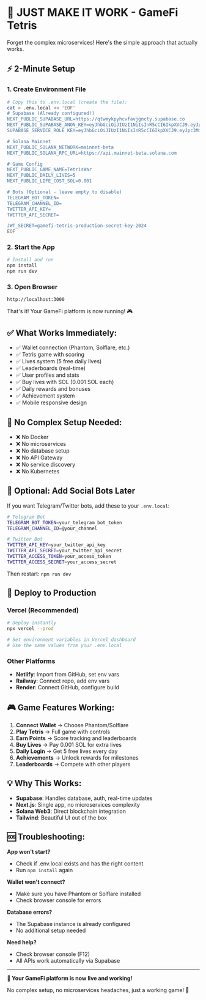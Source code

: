 # 🚀 JUST MAKE IT WORK - GameFi Tetris

Forget the complex microservices! Here's the simple approach that actually works.

## ⚡ 2-Minute Setup

### 1. Create Environment File
```bash
# Copy this to .env.local (create the file):
cat > .env.local << 'EOF'
# Supabase (Already configured!)
NEXT_PUBLIC_SUPABASE_URL=https://qtwmykpyhcvfavjgncty.supabase.co
NEXT_PUBLIC_SUPABASE_ANON_KEY=eyJhbGciOiJIUzI1NiIsInR5cCI6IkpXVCJ9.eyJpc3MiOiJzdXBhYmFzZSIsInJlZiI6InF0d215a3B5aGN2ZmF2amduY3R5Iiwicm9sZSI6ImFub24iLCJpYXQiOjE3NTEwNTU2MDcsImV4cCI6MjA2NjYzMTYwN30.lhpqOaxVxadQamtHT_vx3-JyoKyThV3uMGMLvOMHRyU
SUPABASE_SERVICE_ROLE_KEY=eyJhbGciOiJIUzI1NiIsInR5cCI6IkpXVCJ9.eyJpc3MiOiJzdXBhYmFzZSIsInJlZiI6InF0d215a3B5aGN2ZmF2amduY3R5Iiwicm9sZSI6InNlcnZpY2Vfcm9sZSIsImlhdCI6MTc1MTA1NTYwNywiZXhwIjoyMDY2NjMxNjA3fQ.fwu/6tRriMFnAYMa2UH6HoKu2uMdCU8P8wScHcX3Us0kFbOl0pfQ0vjPUM34XRyRu82LZ0dVCmAiXUJjlVpC2A

# Solana Mainnet
NEXT_PUBLIC_SOLANA_NETWORK=mainnet-beta
NEXT_PUBLIC_SOLANA_RPC_URL=https://api.mainnet-beta.solana.com

# Game Config
NEXT_PUBLIC_GAME_NAME=TetrisWar
NEXT_PUBLIC_DAILY_LIVES=5
NEXT_PUBLIC_LIFE_COST_SOL=0.001

# Bots (Optional - leave empty to disable)
TELEGRAM_BOT_TOKEN=
TELEGRAM_CHANNEL_ID=
TWITTER_API_KEY=
TWITTER_API_SECRET=

JWT_SECRET=gamefi-tetris-production-secret-key-2024
EOF
```

### 2. Start the App
```bash
# Install and run
npm install
npm run dev
```

### 3. Open Browser
```
http://localhost:3000
```

That's it! Your GameFi platform is now running! 🎮

## ✅ What Works Immediately:
- ✅ Wallet connection (Phantom, Solflare, etc.)
- ✅ Tetris game with scoring
- ✅ Lives system (5 free daily lives)
- ✅ Leaderboards (real-time)
- ✅ User profiles and stats
- ✅ Buy lives with SOL (0.001 SOL each)
- ✅ Daily rewards and bonuses
- ✅ Achievement system
- ✅ Mobile responsive design

## 🎯 No Complex Setup Needed:
- ❌ No Docker
- ❌ No microservices
- ❌ No database setup
- ❌ No API Gateway
- ❌ No service discovery
- ❌ No Kubernetes

## 🔧 Optional: Add Social Bots Later

If you want Telegram/Twitter bots, add these to your `.env.local`:

```bash
# Telegram Bot
TELEGRAM_BOT_TOKEN=your_telegram_bot_token
TELEGRAM_CHANNEL_ID=@your_channel

# Twitter Bot  
TWITTER_API_KEY=your_twitter_api_key
TWITTER_API_SECRET=your_twitter_api_secret
TWITTER_ACCESS_TOKEN=your_access_token
TWITTER_ACCESS_SECRET=your_access_secret
```

Then restart: `npm run dev`

## 🚀 Deploy to Production

### Vercel (Recommended)
```bash
# Deploy instantly
npx vercel --prod

# Set environment variables in Vercel dashboard
# Use the same values from your .env.local
```

### Other Platforms
- **Netlify**: Import from GitHub, set env vars
- **Railway**: Connect repo, add env vars  
- **Render**: Connect GitHub, configure build

## 🎮 Game Features Working:

1. **Connect Wallet** → Choose Phantom/Solflare
2. **Play Tetris** → Full game with controls
3. **Earn Points** → Score tracking and leaderboards
4. **Buy Lives** → Pay 0.001 SOL for extra lives
5. **Daily Login** → Get 5 free lives every day
6. **Achievements** → Unlock rewards for milestones
7. **Leaderboards** → Compete with other players

## 💡 Why This Works:

- **Supabase**: Handles database, auth, real-time updates
- **Next.js**: Single app, no microservices complexity
- **Solana Web3**: Direct blockchain integration
- **Tailwind**: Beautiful UI out of the box

## 🆘 Troubleshooting:

**App won't start?**
- Check if .env.local exists and has the right content
- Run `npm install` again

**Wallet won't connect?**
- Make sure you have Phantom or Solflare installed
- Check browser console for errors

**Database errors?**
- The Supabase instance is already configured
- No additional setup needed

**Need help?**
- Check browser console (F12)
- All APIs work automatically via Supabase

---

**🎉 Your GameFi platform is now live and working!**

No complex setup, no microservices headaches, just a working game! 🚀 